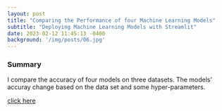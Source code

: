 ```yaml
---
layout: post
title: "Comparing the Performance of four Machine Learning Models"
subtitle: "Deploying Machine Learning Models with Streamlit"
date: 2023-02-12 11:45:13 -0400
background: '/img/posts/06.jpg'
---
```



### Summary

I compare the accuracy of four models on three datasets. The models' accuray change based on the data set and some hyper-parameters. 
 
[click here](https://hounnou-streamlit-app-myapp-0r7axm.streamlit.app/)